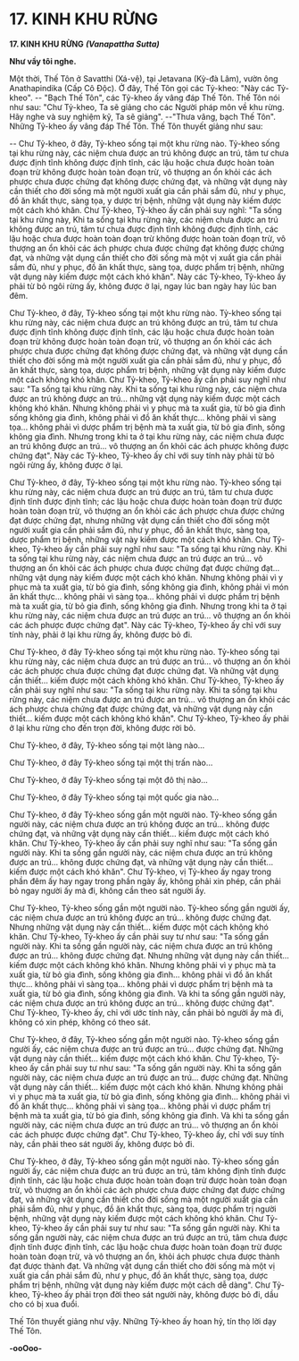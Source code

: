 # 17. KINH KHU RỪNG

**17. KINH KHU RỪNG**
***(Vanapattha Sutta)***

**Như vầy tôi nghe.**

Một thời, Thế Tôn ở Savatthi (Xá-vệ), tại Jetavana (Kỳ-đà Lâm), vườn ông Anathapindika (Cấp Cô
Ðộc). Ở đây, Thế Tôn gọi các Tỷ-kheo: "Này các Tỷ-kheo". -- "Bạch Thế Tôn", các Tỷ-kheo ấy vâng
đáp Thế Tôn. Thế Tôn nói như sau: "Chư Tỷ-kheo, Ta sẽ giảng cho các Người pháp môn về khu rừng.
Hãy nghe và suy nghiệm kỹ, Ta sẽ giảng". --"Thưa vâng, bạch Thế Tôn". Những Tỷ-kheo ấy vâng đáp
Thế Tôn. Thế Tôn thuyết giảng như sau:

<!--pg-->
-- Chư Tỷ-kheo, ở đây, Tỷ-kheo sống tại một khu rừng nào. Tỷ-kheo sống tại khu rừng này, các niệm
chưa được an trú không được an trú, tâm tư chưa được định tĩnh không được định tĩnh, các lậu hoặc
chưa được hoàn toàn đoạn trừ không được hoàn toàn đoạn trừ, vô thượng an ổn khỏi các ách phược chưa
được chứng đạt không được chứng đạt, và những vật dụng này cần thiết cho đời sống mà một người
xuất gia cần phải sắm đủ, như y phục, đồ ăn khất thực, sàng tọa, y dược trị bệnh, những vật dụng này
kiếm được một cách khó khăn. Chư Tỷ-kheo, Tỷ-kheo ấy cần phải suy nghĩ: "Ta sống tại khu rừng này,
Khi ta sống tại khu rừng này, các niệm chưa được an trú không được an trú, tâm tư chưa được định tĩnh
không được định tĩnh, các lậu hoặc chưa được hoàn toàn đoạn trừ không được hoàn toàn đoạn trừ, vô
thượng an ổn khỏi các ách phược chưa được chứng đạt không được chứng đạt, và những vật dụng cần
thiết cho đời sống mà một vị xuất gia cần phải sắm đủ, như y phục, đồ ăn khất thực, sàng tọa, dược
phẩm trị bệnh, những vật dụng này kiếm được một cách khó khăn". Này các Tỷ-kheo, Tỷ-kheo ấy phải
từ bỏ ngôi rừng ấy, không được ở lại, ngay lúc ban ngày hay lúc ban đêm.

<!--pg-->
Chư Tỷ-kheo, ở đây, Tỷ-kheo sống tại một khu rừng nào. Tỷ-kheo sống tại khu rừng này, các niệm chưa
được an trú không được an trú, tâm tư chưa được định tĩnh không được định tĩnh, các lậu hoặc chưa
được hoàn toàn đoạn trừ không được hoàn toàn đoạn trừ, vô thượng an ổn khỏi các ách phược chưa
được chứng đạt không được chứng đạt, và những vật dụng cần thiết cho đời sống mà một người xuất gia
cần phải sắm đủ, như y phục, đồ ăn khất thực, sàng tọa, dược phẩm trị bệnh, những vật dụng này kiếm
được một cách không khó khăn. Chư Tỷ-kheo, Tỷ-kheo ấy cần phải suy nghĩ như sau: "Ta sống tại khu
rừng này. Khi ta sống tại khu rừng này, các niệm chưa được an trú không được an trú... những vật dụng
này kiếm được một cách không khó khăn. Nhưng không phải vì y phục mà ta xuất gia, từ bỏ gia đình
sống không gia đình, không phải vì đồ ăn khất thực... không phải vì sàng tọa... không phải vì dược phẩm
trị bệnh mà ta xuất gia, từ bỏ gia đình, sống không gia đình. Nhưng trong khi ta ở tại khu rừng này, các
niệm chưa được an trú không được an trú... vô thượng an ổn khỏi các ách phược không được chứng
đạt". Này các Tỷ-kheo, Tỷ-kheo ấy chỉ với suy tính này phải từ bỏ ngôi rừng ấy, không được ở lại.

<!--pg-->
Chư Tỷ-kheo, ở đây, Tỷ-kheo sống tại một khu rừng nào. Tỷ-kheo sống tại khu rừng này, các niệm chưa
được an trú được an trú, tâm tư chưa được định tĩnh được định tĩnh; các lậu hoặc chưa được hoàn toàn
đoạn trừ được hoàn toàn đoạn trừ, vô thượng an ổn khỏi các ách phược chưa được chứng đạt được
chứng đạt, nhưng những vật dụng cần thiết cho đời sống một người xuất gia cần phải sắm đủ, như y
phục, đồ ăn khất thực, sàng tọa, dược phẩm trị bệnh, những vật này kiếm được một cách khó khăn. Chư
Tỷ-kheo, Tỷ-kheo ấy cần phải suy nghĩ như sau: "Ta sống tại khu rừng này. Khi ta sống tại khu rừng
này, các niệm chưa được an trú được an trú... vô thượng an ổn khỏi các ách phược chưa được chứng đạt
được chứng đạt... những vật dụng này kiếm được một cách khó khăn. Nhưng không phải vì y phục mà ta
xuất gia, từ bỏ gia đình, sống không gia đình, không phải vì món ăn khất thực... không phải vì sàng tọa...
không phải vì dược phẩm trị bệnh mà ta xuất gia, từ bỏ gia đình, sống không gia đình. Nhưng trong khi
ta ở tại khu rừng này, các niệm chưa được an trú được an trú... vô thượng an ổn khỏi các ách phược
được chứng đạt". Này các Tỷ-kheo, Tỷ-kheo ấy chỉ với suy tính này, phải ở lại khu rừng ấy, không được
bỏ đi.

<!--pg-->
Chư Tỷ-kheo, ở đây Tỷ-kheo sống tại một khu rừng nào. Tỷ-kheo sống tại khu rừng này, các niệm chưa
được an trú được an trú... vô thượng an ổn khỏi các ách phược chưa được chứng đạt được chứng đạt. Và
những vật dụng cần thiết... kiếm được một cách không khó khăn. Chư Tỷ-kheo, Tỷ-kheo ấy cần phải suy
nghĩ như sau: "Ta sống tại khu rừng này. Khi ta sống tại khu rừng này, các niệm chưa được an trú được
an trú... vô thượng an ổn khỏi các ách phược chưa chứng đạt được chứng đạt, và những vật dụng này
cần thiết... kiếm được một cách không khó khăn". Chư Tỷ-kheo, Tỷ-kheo ấy phải ở lại khu rừng cho đến
trọn đời, không được rời bỏ.

<!--pg-->
Chư Tỷ-kheo, ở đây, Tỷ-kheo sống tại một làng nào...

Chư Tỷ-kheo, ở đây Tỷ-kheo sống tại một thị trấn nào...

Chư Tỷ-kheo, ở đây Tỷ-kheo sống tại một đô thị nào...

Chư Tỷ-kheo, ở đây Tỷ-kheo sống tại một quốc gia nào...

Chư Tỷ-kheo, ở đây Tỷ-kheo sống gần một người nào. Tỷ-kheo sống gần người này, các niệm chưa
được an trú không được an trú... không được chứng đạt, và những vật dụng này cần thiết... kiếm được
một cách khó khăn. Chư Tỷ-kheo, Tỷ-kheo ấy cần phải suy nghĩ như sau: "Ta sống gần người này. Khi
ta sống gần người này, các niệm chưa được an trú không được an trú... không được chứng đạt, và những
vật dụng này cần thiết... kiếm được một cách khó khăn". Chư Tỷ-kheo, vị Tỷ-kheo ấy ngay trong phần
đêm ấy hay ngay trong phần ngày ấy, không phải xin phép, cần phải bỏ ngay người ấy mà đi, không cần
theo sát người ấy.

Chư Tỷ-kheo, Tỷ-kheo sống gần một người nào. Tỷ-kheo sống gần người ấy, các niệm chưa được an trú
không được an trú... không được chứng đạt. Nhưng những vật dụng này cần thiết... kiếm được một cách
không khó khăn. Chư Tỷ-kheo, Tỷ-kheo ấy cần phải suy tư như sau: "Ta sống gần người này. Khi ta
sống gần người này, các niệm chưa được an trú không được an trú... không được chứng đạt. Nhưng
những vật dụng này cần thiết... kiếm được một cách không khó khăn. Nhưng không phải vì y phục mà ta
xuất gia, từ bỏ gia đình, sống không gia đình... không phải vì đồ ăn khất thực... không phải vì sàng tọa...
không phải vì dược phẩm trị bệnh mà ta xuất gia, từ bỏ gia đình, sống không gia đình. Và khi ta sống
gần người này, các niệm chưa được an trú không được an trú... không được chứng đạt". Chư Tỷ-kheo,
Tỷ-kheo ấy, chỉ với ước tính này, cần phải bỏ người ấy mà đi, không có xin phép, không có theo sát.

Chư Tỷ-kheo, ở đây, Tỷ-kheo sống gần một người nào. Tỷ-kheo sống gần người ấy, các niệm chưa được
an trú được an trú... được chứng đạt. Những vật dụng này cần thiết... kiếm được một cách khó khăn.
Chư Tỷ-kheo, Tỷ-kheo ấy cần phải suy tư như sau: "Ta sống gần người này. Khi ta sống gần người này,
các niệm chưa được an trú được an trú... được chứng đạt. Những vật dụng này cần thiết... kiếm được
một cách khó khăn. Nhưng không phải vì y phục mà ta xuất gia, từ bỏ gia đình, sống không gia đình...
không phải vì đồ ăn khất thực... không phải vì sàng tọa... không phải vì dược phẩm trị bệnh mà ta xuất
gia, từ bỏ gia đình, sống không gia đình. Và khi ta sống gần người này, các niệm chưa được an trú được
an trú... vô thượng an ổn khỏi các ách phược được chứng đạt". Chư Tỷ-kheo, Tỷ-kheo ấy, chỉ với suy
tính này, cần phải theo sát người ấy, không được bỏ đi.

Chư Tỷ-kheo, ở đây, Tỷ-kheo sống gần một người nào. Tỷ-kheo sống gần người ấy, các niệm chưa được
an trú được an trú, tâm không định tĩnh được định tĩnh, các lậu hoặc chưa được hoàn toàn đoạn trừ được
hoàn toàn đoạn trừ, vô thượng an ổn khỏi các ách phược chưa được chứng đạt được chứng đạt, và những
vật dụng cần thiết cho đời sống mà một người xuất gia cần phải sắm đủ, như y phục, đồ ăn khất thực,
sàng tọa, dược phẩm trị người bệnh, những vật dụng này kiếm được một cách không khó khăn. Chư Tỷ-
kheo, Tỷ-kheo ấy cần phải suy tư như sau: "Ta sống gần người này. Khi ta sống gần người này, các
niệm chưa được an trú được an trú, tâm chưa được định tĩnh được định tĩnh, các lậu hoặc chưa được
hoàn toàn đoạn trừ được hoàn toàn đoạn trừ, và vô thượng an ổn, khỏi ách phược chưa được thành đạt
được thành đạt. Và những vật dụng cần thiết cho đời sống mà một vị xuất gia cần phải sắm đủ, như y
phục, đồ ăn khất thực, sàng tọa, dược phẩm trị bệnh, những vật dụng này kiếm được một cách dễ dàng".
Chư Tỷ-kheo, Tỷ-kheo ấy phải trọn đời theo sát người này, không được bỏ đi, dầu cho có bị xua đuổi.

Thế Tôn thuyết giảng như vậy. Những Tỷ-kheo ấy hoan hỷ, tín thọ lời dạy Thế Tôn.

**-ooOoo-**

